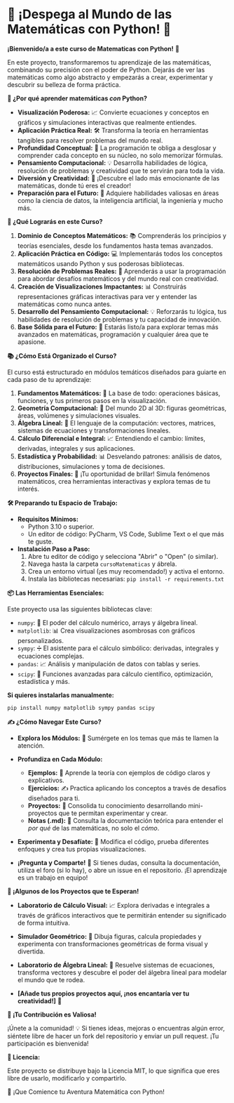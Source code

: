 # 🚀 ¡Despega al Mundo de las Matemáticas con Python! 🐍

**¡Bienvenido/a a este curso de Matematicas con Python!** 👋

En este proyecto, transformaremos tu aprendizaje de las matemáticas, combinando su precisión con el poder de Python. Dejarás de ver las matemáticas como algo abstracto y empezarás a crear, experimentar y descubrir su belleza de forma práctica. 

**🤔 ¿Por qué aprender matemáticas *con* Python?**

*   **Visualización Poderosa:** 📈 Convierte ecuaciones y conceptos en gráficos y simulaciones interactivas que realmente entiendes.
*   **Aplicación Práctica Real:** 🛠️ Transforma la teoría en herramientas tangibles para resolver problemas del mundo real.
*   **Profundidad Conceptual:** 🧠 La programación te obliga a desglosar y comprender cada concepto en su núcleo, no solo memorizar fórmulas.
*   **Pensamiento Computacional:** 💡 Desarrolla habilidades de lógica, resolución de problemas y creatividad que te servirán para toda la vida.
*   **Diversión y Creatividad:** 🎉 ¡Descubre el lado más emocionante de las matemáticas, donde tú eres el creador!
*   **Preparación para el Futuro:** 🚀 Adquiere habilidades valiosas en áreas como la ciencia de datos, la inteligencia artificial, la ingeniería y mucho más.

**🎯 ¿Qué Lograrás en este Curso?**

1.  **Dominio de Conceptos Matemáticos:** 📚 Comprenderás los principios y teorías esenciales, desde los fundamentos hasta temas avanzados.
2.  **Aplicación Práctica en Código:** 💻 Implementarás todos los conceptos matemáticos usando Python y sus poderosas bibliotecas.
3.  **Resolución de Problemas Reales:** 🧩 Aprenderás a usar la programación para abordar desafíos matemáticos y del mundo real con creatividad.
4.  **Creación de Visualizaciones Impactantes:** 📊 Construirás representaciones gráficas interactivas para ver y entender las matemáticas como nunca antes.
5.  **Desarrollo del Pensamiento Computacional:** 💡 Reforzarás tu lógica, tus habilidades de resolución de problemas y tu capacidad de innovación.
6.  **Base Sólida para el Futuro:** 🧱 Estarás listo/a para explorar temas más avanzados en matemáticas, programación y cualquier área que te apasione.

**📚 ¿Cómo Está Organizado el Curso?**

El curso está estructurado en módulos temáticos diseñados para guiarte en cada paso de tu aprendizaje:

1.  **Fundamentos Matemáticos:** 🔢 La base de todo: operaciones básicas, funciones, y tus primeros pasos en la visualización.
2.  **Geometría Computacional:** 📐 Del mundo 2D al 3D: figuras geométricas, áreas, volúmenes y simulaciones visuales.
3.  **Álgebra Lineal:** 🧮 El lenguaje de la computación: vectores, matrices, sistemas de ecuaciones y transformaciones lineales.
4.  **Cálculo Diferencial e Integral:** 📈 Entendiendo el cambio: límites, derivadas, integrales y sus aplicaciones.
5.  **Estadística y Probabilidad:** 📊 Desvelando patrones: análisis de datos, distribuciones, simulaciones y toma de decisiones.
6.  **Proyectos Finales:** 🚀 ¡Tu oportunidad de brillar! Simula fenómenos matemáticos, crea herramientas interactivas y explora temas de tu interés.

**🛠️ Preparando tu Espacio de Trabajo:**

*   **Requisitos Mínimos:**
    *   Python 3.10 o superior.
    *   Un editor de código: PyCharm, VS Code, Sublime Text o el que más te guste.
*   **Instalación Paso a Paso:**
    1.  Abre tu editor de código y selecciona "Abrir" o "Open" (o similar).
    2.  Navega hasta la carpeta `cursoMatematicas` y ábrela.
    3.  Crea un entorno virtual (¡es muy recomendado!) y activa el entorno.
    4.  Instala las bibliotecas necesarias: `pip install -r requirements.txt`

**📦 Las Herramientas Esenciales:**

Este proyecto usa las siguientes bibliotecas clave:

*   `numpy`: 🔢 El poder del cálculo numérico, arrays y álgebra lineal.
*   `matplotlib`: 📊 Crea visualizaciones asombrosas con gráficos personalizados.
*   `sympy`: ➗ El asistente para el cálculo simbólico: derivadas, integrales y ecuaciones complejas.
*   `pandas`: 📈 Análisis y manipulación de datos con tablas y series.
*   `scipy`: 🔬 Funciones avanzadas para cálculo científico, optimización, estadística y más.

**Si quieres instalarlas manualmente:**

```bash
pip install numpy matplotlib sympy pandas scipy
```
**✍️ ¿Cómo Navegar Este Curso?**

*   **Explora los Módulos:** 🧭 Sumérgete en los temas que más te llamen la atención.

*   **Profundiza en Cada Módulo:**
    *   **Ejemplos:** 📖 Aprende la teoría con ejemplos de código claros y explicativos.
    *   **Ejercicios:** ✍️ Practica aplicando los conceptos a través de desafíos diseñados para ti.
    *   **Proyectos:** 🚀 Consolida tu conocimiento desarrollando mini-proyectos que te permitan experimentar y crear.
    *   **Notas (.md):** 📝 Consulta la documentación teórica para entender el *por qué* de las matemáticas, no solo el *cómo*.

*   **Experimenta y Desafíate:** 🧪 Modifica el código, prueba diferentes enfoques y crea tus propias visualizaciones.

*   **¡Pregunta y Comparte!** 💬 Si tienes dudas, consulta la documentación, utiliza el foro (si lo hay), o abre un issue en el repositorio. ¡El aprendizaje es un trabajo en equipo!

**🌟 ¡Algunos de los Proyectos que te Esperan!**

*   **Laboratorio de Cálculo Visual:** 📈 Explora derivadas e integrales a través de gráficos interactivos que te permitirán entender su significado de forma intuitiva.

*   **Simulador Geométrico:** 📐 Dibuja figuras, calcula propiedades y experimenta con transformaciones geométricas de forma visual y divertida.

*   **Laboratorio de Álgebra Lineal:** 🧮 Resuelve sistemas de ecuaciones, transforma vectores y descubre el poder del álgebra lineal para modelar el mundo que te rodea.

*   **[Añade tus propios proyectos aquí, ¡nos encantaría ver tu creatividad!]** 🚀

**🤝 ¡Tu Contribución es Valiosa!**

¡Únete a la comunidad! 💡 Si tienes ideas, mejoras o encuentras algún error, siéntete libre de hacer un fork del repositorio y enviar un pull request. ¡Tu participación es bienvenida!

**📜 Licencia:**

Este proyecto se distribuye bajo la Licencia MIT, lo que significa que eres libre de usarlo, modificarlo y compartirlo.

🎉 ¡Que Comience tu Aventura Matemática con Python!
